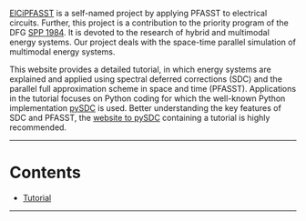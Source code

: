 [ElCiPFASST](https://github.com/lisawim/pyElCiPFASST) is a self-named project by applying PFASST to electrical circuits. Further, this project is a contribution to the priority program of the DFG [SPP 1984](https://www.spp1984.de/). It is devoted to the research of hybrid and multimodal energy systems. Our project deals with the space-time parallel simulation of multimodal energy systems.

This website provides a detailed tutorial, in which energy systems are explained and applied using spectral deferred corrections (SDC) and the parallel full approximation scheme in space and time (PFASST). Applications in the tutorial focuses on Python coding for which the well-known Python implementation [pySDC](https://github.com/Parallel-in-Time/pySDC) is used. Better understanding the key features of SDC and PFASST, the [website to pySDC](https://parallel-in-time.org/pySDC/) containing a tutorial is highly recommended.

---
# Contents 
- [Tutorial](tutorial.md)

---
